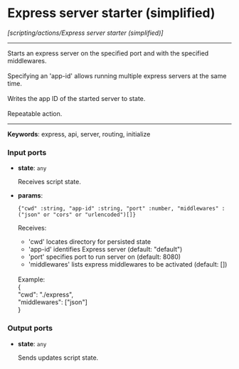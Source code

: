 # Express server starter (simplified)

_[scripting/actions/Express server starter (simplified)]_

---

Starts an express server on the specified port and with the specified middlewares.<br>
<br>
Specifying an 'app-id' allows running multiple express servers at the same time.<br>
<br>
Writes the app ID of the started server to state.<br>
<br>
Repeatable action.<br>

---

__Keywords__: express, api, server, routing, initialize

### Input ports

* __state__: ` any `

    Receives script state.<br>


* __params__: 
    ```
    {"cwd" :string, "app-id" :string, "port" :number, "middlewares" :("json" or "cors" or "urlencoded")[]}
    ```

    Receives:<br>
    * 'cwd' locates directory for persisted state<br>
    * 'app-id' identifies Express server (default: "default")<br>
    * 'port' specifies port to run server on (default: 8080)<br>
    * 'middlewares' lists express middlewares to be activated (default: [])<br>
    <br>
    Example:<br>
    {<br>
      "cwd": "./express",<br>
      "middlewares": ["json"]<br>
    }<br>

### Output ports

* __state__: ` any `

    Sends updates script state.<br>

